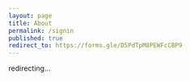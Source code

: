 ```yaml
---
layout: page
title: About
permalink: /signin
published: true
redirect_to: https://forms.gle/D5PdTpM8PEWFcCBP9
---
```



redirecting...
